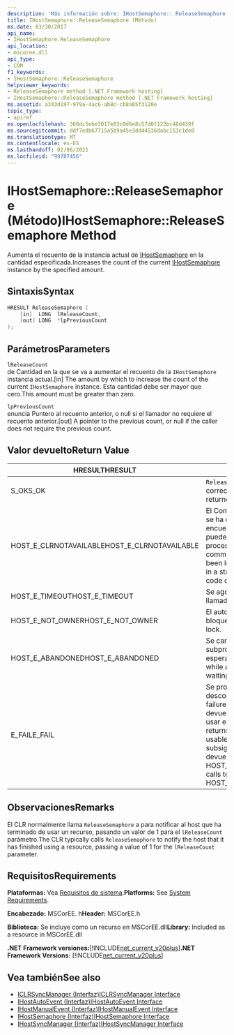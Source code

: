 ```yaml
---
description: 'Más información sobre: IHostSemaphore:: ReleaseSemaphore ((método)'
title: IHostSemaphore::ReleaseSemaphore (Método)
ms.date: 03/30/2017
api_name:
- IHostSemaphore.ReleaseSemaphore
api_location:
- mscoree.dll
api_type:
- COM
f1_keywords:
- IHostSemaphore::ReleaseSemaphore
helpviewer_keywords:
- ReleaseSemaphore method [.NET Framework hosting]
- IHostSemaphore::ReleaseSemaphore method [.NET Framework hosting]
ms.assetid: a343d197-979a-4ac6-ab8c-cb8a05f3120e
topic_type:
- apiref
ms.openlocfilehash: 368dc5ebe3017e03c0d6e8c57d0f122bc48d439f
ms.sourcegitcommit: ddf7edb67715a5b9a45e3dd44536dabc153c1de0
ms.translationtype: MT
ms.contentlocale: es-ES
ms.lasthandoff: 02/06/2021
ms.locfileid: "99707456"
---
```

# <a name="ihostsemaphorereleasesemaphore-method"></a><span data-ttu-id="8fd0f-103">IHostSemaphore::ReleaseSemaphore (Método)</span><span class="sxs-lookup"><span data-stu-id="8fd0f-103">IHostSemaphore::ReleaseSemaphore Method</span></span>

<span data-ttu-id="8fd0f-104">Aumenta el recuento de la instancia actual de [IHostSemaphore](ihostsemaphore-interface.md) en la cantidad especificada.</span><span class="sxs-lookup"><span data-stu-id="8fd0f-104">Increases the count of the current [IHostSemaphore](ihostsemaphore-interface.md) instance by the specified amount.</span></span>  
  
## <a name="syntax"></a><span data-ttu-id="8fd0f-105">Sintaxis</span><span class="sxs-lookup"><span data-stu-id="8fd0f-105">Syntax</span></span>  
  
```cpp  
HRESULT ReleaseSemaphore (  
    [in]  LONG  lReleaseCount,  
    [out] LONG  *lpPreviousCount  
);  
```  
  
## <a name="parameters"></a><span data-ttu-id="8fd0f-106">Parámetros</span><span class="sxs-lookup"><span data-stu-id="8fd0f-106">Parameters</span></span>  

 `lReleaseCount`  
 <span data-ttu-id="8fd0f-107">de Cantidad en la que se va a aumentar el recuento de la `IHostSemaphore` instancia actual.</span><span class="sxs-lookup"><span data-stu-id="8fd0f-107">[in] The amount by which to increase the count of the current `IHostSemaphore` instance.</span></span> <span data-ttu-id="8fd0f-108">Esta cantidad debe ser mayor que cero.</span><span class="sxs-lookup"><span data-stu-id="8fd0f-108">This amount must be greater than zero.</span></span>  
  
 `lpPreviousCount`  
 <span data-ttu-id="8fd0f-109">enuncia Puntero al recuento anterior, o null si el llamador no requiere el recuento anterior.</span><span class="sxs-lookup"><span data-stu-id="8fd0f-109">[out] A pointer to the previous count, or null if the caller does not require the previous count.</span></span>  
  
## <a name="return-value"></a><span data-ttu-id="8fd0f-110">Valor devuelto</span><span class="sxs-lookup"><span data-stu-id="8fd0f-110">Return Value</span></span>  
  
|<span data-ttu-id="8fd0f-111">HRESULT</span><span class="sxs-lookup"><span data-stu-id="8fd0f-111">HRESULT</span></span>|<span data-ttu-id="8fd0f-112">Descripción</span><span class="sxs-lookup"><span data-stu-id="8fd0f-112">Description</span></span>|  
|-------------|-----------------|  
|<span data-ttu-id="8fd0f-113">S_OK</span><span class="sxs-lookup"><span data-stu-id="8fd0f-113">S_OK</span></span>|<span data-ttu-id="8fd0f-114">`ReleaseSemaphore` se devolvió correctamente.</span><span class="sxs-lookup"><span data-stu-id="8fd0f-114">`ReleaseSemaphore` returned successfully.</span></span>|  
|<span data-ttu-id="8fd0f-115">HOST_E_CLRNOTAVAILABLE</span><span class="sxs-lookup"><span data-stu-id="8fd0f-115">HOST_E_CLRNOTAVAILABLE</span></span>|<span data-ttu-id="8fd0f-116">El Common Language Runtime (CLR) no se ha cargado en un proceso o el CLR se encuentra en un estado en el que no puede ejecutar código administrado ni procesar la llamada correctamente.</span><span class="sxs-lookup"><span data-stu-id="8fd0f-116">The common language runtime (CLR) has not been loaded into a process, or the CLR is in a state in which it cannot run managed code or process the call successfully.</span></span>|  
|<span data-ttu-id="8fd0f-117">HOST_E_TIMEOUT</span><span class="sxs-lookup"><span data-stu-id="8fd0f-117">HOST_E_TIMEOUT</span></span>|<span data-ttu-id="8fd0f-118">Se agotó el tiempo de espera de la llamada.</span><span class="sxs-lookup"><span data-stu-id="8fd0f-118">The call timed out.</span></span>|  
|<span data-ttu-id="8fd0f-119">HOST_E_NOT_OWNER</span><span class="sxs-lookup"><span data-stu-id="8fd0f-119">HOST_E_NOT_OWNER</span></span>|<span data-ttu-id="8fd0f-120">El autor de la llamada no posee el bloqueo.</span><span class="sxs-lookup"><span data-stu-id="8fd0f-120">The caller does not own the lock.</span></span>|  
|<span data-ttu-id="8fd0f-121">HOST_E_ABANDONED</span><span class="sxs-lookup"><span data-stu-id="8fd0f-121">HOST_E_ABANDONED</span></span>|<span data-ttu-id="8fd0f-122">Se canceló un evento mientras un subproceso o fibra bloqueados estaba esperando en él.</span><span class="sxs-lookup"><span data-stu-id="8fd0f-122">An event was canceled while a blocked thread or fiber was waiting on it.</span></span>|  
|<span data-ttu-id="8fd0f-123">E_FAIL</span><span class="sxs-lookup"><span data-stu-id="8fd0f-123">E_FAIL</span></span>|<span data-ttu-id="8fd0f-124">Se produjo un error grave desconocido.</span><span class="sxs-lookup"><span data-stu-id="8fd0f-124">An unknown catastrophic failure occurred.</span></span> <span data-ttu-id="8fd0f-125">Cuando un método devuelve E_FAIL, CLR ya no se puede usar en el proceso.</span><span class="sxs-lookup"><span data-stu-id="8fd0f-125">When a method returns E_FAIL, the CLR is no longer usable within the process.</span></span> <span data-ttu-id="8fd0f-126">Las llamadas subsiguientes a métodos de hospedaje devuelven HOST_E_CLRNOTAVAILABLE.</span><span class="sxs-lookup"><span data-stu-id="8fd0f-126">Subsequent calls to hosting methods return HOST_E_CLRNOTAVAILABLE.</span></span>|  
  
## <a name="remarks"></a><span data-ttu-id="8fd0f-127">Observaciones</span><span class="sxs-lookup"><span data-stu-id="8fd0f-127">Remarks</span></span>  

 <span data-ttu-id="8fd0f-128">El CLR normalmente llama `ReleaseSemaphore` a para notificar al host que ha terminado de usar un recurso, pasando un valor de 1 para el `lReleaseCount` parámetro.</span><span class="sxs-lookup"><span data-stu-id="8fd0f-128">The CLR typically calls `ReleaseSemaphore` to notify the host that it has finished using a resource, passing a value of 1 for the `lReleaseCount` parameter.</span></span>  
  
## <a name="requirements"></a><span data-ttu-id="8fd0f-129">Requisitos</span><span class="sxs-lookup"><span data-stu-id="8fd0f-129">Requirements</span></span>  

 <span data-ttu-id="8fd0f-130">**Plataformas:** Vea [Requisitos de sistema](../../get-started/system-requirements.md).</span><span class="sxs-lookup"><span data-stu-id="8fd0f-130">**Platforms:** See [System Requirements](../../get-started/system-requirements.md).</span></span>  
  
 <span data-ttu-id="8fd0f-131">**Encabezado:** MSCorEE. h</span><span class="sxs-lookup"><span data-stu-id="8fd0f-131">**Header:** MSCorEE.h</span></span>  
  
 <span data-ttu-id="8fd0f-132">**Biblioteca:** Se incluye como un recurso en MSCorEE.dll</span><span class="sxs-lookup"><span data-stu-id="8fd0f-132">**Library:** Included as a resource in MSCorEE.dll</span></span>  
  
 <span data-ttu-id="8fd0f-133">**.NET Framework versiones:**[!INCLUDE[net_current_v20plus](../../../../includes/net-current-v20plus-md.md)]</span><span class="sxs-lookup"><span data-stu-id="8fd0f-133">**.NET Framework Versions:** [!INCLUDE[net_current_v20plus](../../../../includes/net-current-v20plus-md.md)]</span></span>  
  
## <a name="see-also"></a><span data-ttu-id="8fd0f-134">Vea también</span><span class="sxs-lookup"><span data-stu-id="8fd0f-134">See also</span></span>

- [<span data-ttu-id="8fd0f-135">ICLRSyncManager (Interfaz)</span><span class="sxs-lookup"><span data-stu-id="8fd0f-135">ICLRSyncManager Interface</span></span>](iclrsyncmanager-interface.md)
- [<span data-ttu-id="8fd0f-136">IHostAutoEvent (Interfaz)</span><span class="sxs-lookup"><span data-stu-id="8fd0f-136">IHostAutoEvent Interface</span></span>](ihostautoevent-interface.md)
- [<span data-ttu-id="8fd0f-137">IHostManualEvent (Interfaz)</span><span class="sxs-lookup"><span data-stu-id="8fd0f-137">IHostManualEvent Interface</span></span>](ihostmanualevent-interface.md)
- [<span data-ttu-id="8fd0f-138">IHostSemaphore (Interfaz)</span><span class="sxs-lookup"><span data-stu-id="8fd0f-138">IHostSemaphore Interface</span></span>](ihostsemaphore-interface.md)
- [<span data-ttu-id="8fd0f-139">IHostSyncManager (Interfaz)</span><span class="sxs-lookup"><span data-stu-id="8fd0f-139">IHostSyncManager Interface</span></span>](ihostsyncmanager-interface.md)
